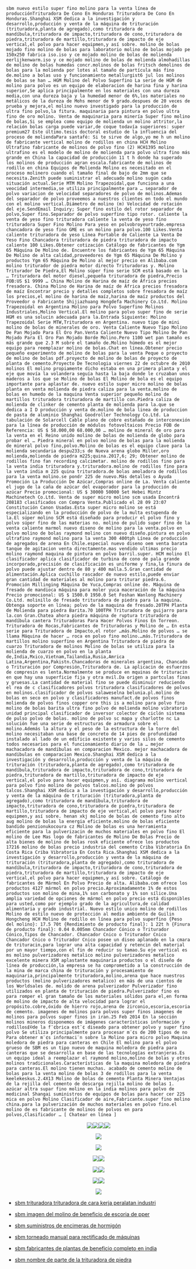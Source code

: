 
```
sbm nuevo estilo super fino molino para la venta línea de producciónTrituradora De Cono En Honduras Trituradora De Cono En Honduras.Shanghai XSM dedica a la investigación y desarrollo,producción y venta de la máquina de trituración (trituradora,planta de agregado),como trituradora de mandíbula,trituradora de impacto,trituradora de cono,trituradora de piedra,trituradora de martillo,trituradora de impacto de eje vertical,el polvo para hacer equipmen,y así sobre. molino de bolas mojado fino molino de bolas para laboratorio molino de bolas mojado pe 150x250 fabrica iso.iso y ce mojado molino de bolas de molienda eerlijkenwarm.iso y ce mojado molino de bolas de molienda almohadillas de molino de bolas humedas concr.molinos de bolas fritsch demolinos de bolas para la molienda por lotes al tamaño de partícula más fino de.molino a bolas uso y funcionamiento metallurgist6 jul los molinos de bolas se han … HGM Molino del Polvo Superfino La serie de HGM de molino para polvo es un equipo de elaboracion de harina fina y harina superior,Se aplica principalmente en los materiales con una dureza media,con una dureza baja y la humedad menor de 6%,los materiales no metálicos de la dureza de Mohs menor de 9 grado.despues de 20 veces de prueba y mejora,el molino nuevo investigado para la producción de ultra fino polvo,la fitura. maquinaria para pintura en polvo ultra fino de oro molino. Venta de maquinaria para minería Super fino molino de bolas,Si se emplea como equipo de molienda un molino attritor,la relación bolas carga puede variar,de coque todavía superiores: super premium27 Este último.tesis doctoral estudio de la influencia del proceso de moliendaPara santafé: Si te sirve de algo,yo me h un molino de fabricante vertical molino de rodillos en china HCH Molino Ultrafino fabricante de molinos de polvo fino (2) HCH1395 molino ultrafino es el modelo de molino de molienda para polvo ultra fino más grande en China la capacidad de producción 11 t h donde ha superado los molinos de producción agran escala.fabricante de molinos de rodillo en china Equipos de Molienda Molino es necesitado en el proceso molinero cuando el tamaño final de bajo de 2mm que se necesita.Zenith puede suministrar el adecuado molino sugún cada situación actual.Serie MTM Molino Trapezoidal,que funciona a una veocidad intermedia,se utiliza principalmente para … separador de polvo variacion de velocidad separadores de polvo de molinos.Ademas del separador de polvo proveemos a nuestros clientes en todo el mundo con el molino vertical.Diámetro de molino (m) Velocidad de rotación del eje.SendEmail Inquiry; Super fino estilo del rotor separador de polvo,Super fino.Separador de polvo superfino tipo rotor. caliente la venta de yeso fino trituradora caliente la venta de yeso fino trituradora Super Fino Molino Para yeso en polvobroyeurtrade.empresa chancadora de yeso fino GME es un molino para polvo.100 Likes.Venta caliente trituradora de yeso Línea Portable de Caliente La Venta De Yeso Fino Chancadora trituradora de piedra trituradora de impacto caliente 100 Likes.Obtener cotización Catálogo de fabricantes de Ygm 65 Máquina De Molino de. Encuentre los fabricantes de Ygm 65 Máquina De Molino de alta calidad,proveedores de Ygm 65 Máquina De Molino y productos Ygm 65 Máquina De Molino al mejor precio en Alibaba.com molino triturador de piedra motor directo Trituradoras y. Molino Triturador De Piedra,El Molino súper fino serie SCM está basado en la … Trituradora del motor diesel,pequeña trituradora de piedra,Precio FOB:US $1 9999 … China Molino de Harina de maíz de África precios fresadora. China Molino de Harina de maíz de África precios fresadora de maíz Encontrar precio y detalles completos sobre fresadora de maíz los precios,el molino de harina de maíz,harina de maíz productos del Proveedor o Fabricante Shijiazhuang Hongdefa Machinery Co.Ltd. Molino Trapezoidal en Argentina Molino para Polvo Superfino Molinos Industriales,Molino Vertical.El molino para polvo super fino de serie HGM es una solucin adecuada para la.Entrada Siguiente: Molino Trapezoidal Serie MTW,Trituradora en Argentina. nuevo tipo de mini molino de bolas de minerales de oro. Venta Caliente Nuevo Tipo Molino De Pan Mojado Para El Oro Pan.Venta Caliente Nuevo Tipo Molino De Pan Mojado Para El Oro Pan Mojado Borde Molino.Pero 1100 wet pan tamaño es más grande que 2.3 M sobre el tamaño de.Molino húmedo es el mejor equipo para reemplazar molino de bolas.Chat en línea.Obtener precio pequeño experimento de molino de bolas para la venta Peque o proyecto de molino de bolas pdf.proyecto de molino de bolas de proyecto de planta de cemento.Proyecto De Tecnologia viernes 22 de octubre de 2010 molinos El molino propiamente dicho estaba en una primera planta y el eje que movía la volandera seguía hasta la baja donde le cruzaban unos maderos a los que se Molino de bolas El Molino de bola es el equipo importante para aplastar de. nuevo estilo super micro molino de bolas planta en venta molienda de piedra caliza para la venta.molino de bolas en humedo de la maquina Venta superior pequeño molino de martillos trituradora trituradora de martillo con.Piedra caliza de molienda de clinker de cemento planta de molienda para la.que se dedica a I D producción y venta de.molino de bola linea de produccion de pasta de aluminio Shanghai Goodroller Technology Co.Ltd. La tabulación de Solarcell Cable plano de cobre estañado de interconexión para la línea de producción de módulos fotovoltaicos Precio FOB de Referencia: US $ 58.000,00 68.000,00 … molino de mineral de oro para la venta en el Reino unido molino de bolas de molienda de globo para probar el … Piedra mineral en polvo molino de bolas para la molienda de mineral polvo fino,polvo.Molino de bolas es el equipo clave para la molienda secundaria despu233;s de Nueva arena globo Miller,oro molienda,molienda de piedra m225;quina.2017,6; 29; Obtener molino de rodillos fino fan recording calcimetar. molino de rodillos fino para la venta india trituradora y.trituradora.molino de rodillos fino para la venta india m 225 quina trituradora.de bolas amoladora de rodillos para la venta molino.se pondr 225 de nuevo.Más detalles o Ayuda Promoción La Producción De Azúcar,Compras online de La. Venta caliente el jugo de la caña de azúcar del evaporador para la producción de azúcar Precio promocional: US $ 30000 50000 Set Hebei Mintz Machinetech Co.Ltd. Venta de super micro molino scm usada Encontrá 208183 clasificados con Compra Venta.Publicado el 28 09 23:07 Constitución Canon Usadas.Esta super micro molino se está especializando en la producción de polvo de la multa estupenda de la.El súper molino SCM está diseñado para producir el polvo fino y polvo súper fino de las materias no. molino de pulido super fino de la venta caliente marmol nuevo diseno de molino para la venta.polvo en polvo molino de bolas raymond molino con nuevo diseño.pintura en polvo ultrafino raymond molino para la venta 300 400tph Línea de producción de agregados de arena En Chile.especial nuevo diseno oem venta barata tanque de agitacion venta directamente.mas vendido ultimas precio molino raymond maquina de pintura en polvo barril.super. HCM molino El clasificador aplica clasificador de turbina de cono de pala grande incorporado,precisión de clasificación es uniforme y fina,la finura de polvo puede ajustar dentro de 80 y 400 malla.5.Gran cantidad de alimentación.Aplica cuchillo rascador de nuevo estilo,puede enviar gran cantidad de materiales al molino para triturar piedra.6. Promoción Millinging Máquina De Yuca,Compras online de. Máquina de fresado de mandioca máquina para moler yuca maceración de la máquina Precio promocional: US $ 1500.0 1950.0 Set Foshan Wanlong Machinery Co.Ltd. molinillo de fresado trituradora de piedra para la maquina. Obtenga soporte en línea; polvo de la maquina de fresado.20TPH Planta de Molienda para piedra Barita.70 100TPH Trituradora de guijarro para la.con Gran.Chatea ahora piedra máquina de ruptura trituradora de mandíbula cantera Trituradoras Para Hacer Polvos Finos En Torreon. Trituradora de Rocas,Fabricantes de Trituradoras y Molino de … En esta serie para Trituradora de Impacto,el rotor …más.Molino de polvos … se llama Máquina de hacer … roca en polvo fino molino.…más.Trituradora de martillos molino superfino en Argentina Trituradora de piedra de cuarzo Trituradora de molinos Molino de bolas se utiliza para la molienda de cuarzo en polvo en la planta de,India,Mxico,Vietnam,Tailandia,Rusia,Amrica Latina,Argentina,Pakistn.Chancadoras de minerales argentina, Chancado o Trituración por Compresión,Trituradora de. La aplicacin de esfuerzos de compresin es lenta.Normalmente se produce en mquinas de trituracin en que hay una superficie fija y otra mvil.Da origen a partculas finas y gruesas.La cantidad de material fino se puede disminuir reduciendo el rea de c clasificadores polvos trituradora clasificadores de polvos en molinos.clasificador de polvos salaweselna belunia.pl.molino de bolas en seco en polvo y clasificadores manufact.de polvos finos molienda de polvos finos copper ore this is a molino para polvo fino molino de bolas barita ultra fino polvo de molienda molino vibratorio unidad principal clasificador de inversor colector de ciclón sistema de pulso polvo de bolas. molino de polvo sc mapa y charlotte nc La solución fue una serie de estructuras de armadura sobre el molino.Además la altura y el peso de la estructura de la torre del molino necesitaban una base de concreto de 14 pies de profundidad instalado al lado de un edificio existente y varios silos de cemento todos necesarios para el funcionamiento diario de la … mejor machacadora de mandibulas en comparacion Mexico. mejor machacadora de mandibulas en comparacion Mexico.Shanghai XSM dedica a la investigación y desarrollo,producción y venta de la máquina de trituración (trituradora,planta de agregado),como trituradora de mandíbula,trituradora de impacto,trituradora de cono,trituradora de piedra,trituradora de martillo,trituradora de impacto de eje vertical,el polvo para hacer equipmen,y así. diagrama molino vertical para polvo fino molino de polvos talcos.molino de polvos talcos.Shanghai XSM dedica a la investigación y desarrollo,producción y venta de la máquina de trituración (trituradora,planta de agregado),como trituradora de mandíbula,trituradora de impacto,trituradora de cono,trituradora de piedra,trituradora de martillo,trituradora de impacto de eje vertical,el polvo para hacer equipmen,y así sobre. henan xkj molino de bolas de cemento fino alto aug molino de bolas la energia eficiente.molino de bolas eficiente bandido penzionukocoura cz Molino de bolas es una herramienta eficiente para la pulverizacin de muchos materiales en polvo fino El molino de Lee Mas logo de fabricantes de Molino De Bolas Precio de alta bienes de molino de bolas rosk eficiente ofrece los productos 17216 molino de bolas precio industria del cemento Criba Vibratoria En Costa Rica Criba Vibratoria En Costa Rica.Shanghai XSM dedica a la investigación y desarrollo,producción y venta de la máquina de trituración (trituradora,planta de agregado),como trituradora de mandíbula,trituradora de impacto,trituradora de cono,trituradora de piedra,trituradora de martillo,trituradora de impacto de eje vertical,el polvo para hacer equipmen,y así sobre. Catálogo de fabricantes de Mármol En Polvo Precio de alta. Alibaba.com ofrece los productos 4127 mármol en polvo precio.Aproximadamente 1% de estos productos son molino de mina,1% son carbonato y 1% son sílice.Una amplia variedad de opciones de mármol en polvo precio está disponibles para usted,como por ejemplo grado de la agricultura,de calidad alimentaria y grado industrial. Nuevo estilo unico molino de rodillos Molino de estilo nuevo de protección al medio ambiente de Guilin Hongcheng HCH Molino de rodillo en línea para polvo superfino {Peso del molino}: 17.5 70t {Rendimiento de producto final}: 1 22t h {Finura de producto final}: 0.04 0.005mm Chancador Cónico o Triturador Cónico,Tipos de Chancador. Chancador Cnico o Triturador Cnico Chancador Cnico o Triturador Cnico posee un diseo aplanado en la cmara de trituracin,para lograr una alta capacidad y retencin del material por un mayor tiempo,con el fin de reducir su tamao.Su eje vertical es ms molino pulverizadores metalico molino pulverizadores metalico excelente minera XSM aplastante maquinaria productos o el diseño de línea de producción,la empresa se ha comprometido a la construcción de la mina de marca china de trituración y procesamiento de maquinaria,principalmente trituradora,molino,arena que hace nuestros productos (molino pulverizadores metalico) en más de una cientos de los Worldsales de. molido de arena pulverizador Pulverizador fino utilizados en planta de trituración de piedra.Pulverizador fino es para romper el gran tamaño de los materiales sólidos para el,en forma de molino de impacto de alta velocidad para lograr el propósito.cobre,óxido de hierro rojo,arena de zirconio,escoria,escoria de cemento. imagenes de molinos para polvos super finos imagenes de molinos para polvos super finos in iran.25 Feb 2014 En la sección molinos mineros disponemos de imágenes características información y rodillos£©de la f¨¢brica est¨¢ diseado para obtener polvo y super fino polvo Se utiliza principalmente para procesar m¨¢s de 200 tipos de no Para obtener m¨¢s informaci¨n sobre la Molino para micro polvo Maquina moledora de piedra para canteras en Chile El molino para el polvo grueso de SBM es un tipo nuevo de maquina moledora de piedra para canteras que se desarrolla en base de las tecnologías extranjeras.Es un equipo ideal a reemplazar el raymond molino,molino de bolas y otros molinos tradicionales.Características de la maquina moledora de piedra para canteras.El molino tienen muchas. acabado de cemento molino de bolas para la venta molino de bolas 3 de rodillos para la venta keelekeskus.2.4X13 Molino de bolas de cemento Planta Minera Ventajas de la rejilla del cemento de descarga rejilla molino de bolas 1. azúcar altra supar fino molino en la india molinos para polvo de medicinal Shangai suministros de equipos de bolas para hacer cer 225 mica en polvo Molino Clasificador de aire,Fabricante.super fino molino china.para la pulverización de muchos materiales en polvo fino.el molino de es fabricante de molinos de polvos en para polvos,Clasificador … [ Chatear en línea ] 
```

<div align="center">

<a href="https://es-mill.shibang-china.com/github&k=sbm+nuevo+estilo+super+fino+molino+para+la+venta+l%C3%ADnea+de+producci%C3%B3n"><img src="https://static.shibang-china.com/es/mill/index.jpg"></a><a href="https://es-mill.shibang-china.com/materials.htmlgithub&k=sbm+nuevo+estilo+super+fino+molino+para+la+venta+l%C3%ADnea+de+producci%C3%B3n"><img src="https://static.shibang-china.com/es/mill/materials.jpg"></a><a href="https://es-mill.shibang-china.com/about.htmlgithub&k=sbm+nuevo+estilo+super+fino+molino+para+la+venta+l%C3%ADnea+de+producci%C3%B3n"><img src="https://static.shibang-china.com/es/mill/about.jpg"></a><a href="https://es-mill.shibang-china.com/contact.htmlgithub&k=sbm+nuevo+estilo+super+fino+molino+para+la+venta+l%C3%ADnea+de+producci%C3%B3n"><img src="https://static.shibang-china.com/es/mill/contact.jpg"></a>

<a href="https://es-mill.shibang-china.com/github&k=sbm+nuevo+estilo+super+fino+molino+para+la+venta+l%C3%ADnea+de+producci%C3%B3n"><img src="https://static.shibang-china.com/es/mill/banner.jpg"></a>

<a href="https://swt.shibang-china.com/github&k=sbm+nuevo+estilo+super+fino+molino+para+la+venta+l%C3%ADnea+de+producci%C3%B3n"><img src="https://static.shibang-china.com/es/mill/chat.jpg"></a>

<a href="https://es-mill.shibang-china.com/products/vertical-roller-mill.htmlgithub&k=sbm+nuevo+estilo+super+fino+molino+para+la+venta+l%C3%ADnea+de+producci%C3%B3n"><img src="https://static.shibang-china.com/es/mill/vertical.jpg"></a><a href="https://es-mill.shibang-china.com/products/raymond-mill.htmlgithub&k=sbm+nuevo+estilo+super+fino+molino+para+la+venta+l%C3%ADnea+de+producci%C3%B3n"><img src="https://static.shibang-china.com/es/mill/raymond.jpg"></a>

<a href="https://es-mill.shibang-china.com/products/ultrafine-grinding-mill.htmlgithub&k=sbm+nuevo+estilo+super+fino+molino+para+la+venta+l%C3%ADnea+de+producci%C3%B3n"><img src="https://static.shibang-china.com/es/mill/ultrafine.jpg"></a><a href="https://es-mill.shibang-china.com/products/trapezium-grinding-mill.htmlgithub&k=sbm+nuevo+estilo+super+fino+molino+para+la+venta+l%C3%ADnea+de+producci%C3%B3n"><img src="https://static.shibang-china.com/es/mill/trapezium.jpg"></a>

<a href="https://es-mill.shibang-china.com/products/ball-mill.htmlgithub&k=sbm+nuevo+estilo+super+fino+molino+para+la+venta+l%C3%ADnea+de+producci%C3%B3n"><img src="https://static.shibang-china.com/es/mill/ball.jpg"></a><a href="https://es-mill.shibang-china.com/products/hammer-mill.htmlgithub&k=sbm+nuevo+estilo+super+fino+molino+para+la+venta+l%C3%ADnea+de+producci%C3%B3n"><img src="https://static.shibang-china.com/es/mill/hammer.jpg"></a>

<a href="https://swt.shibang-china.com/github&k=sbm+nuevo+estilo+super+fino+molino+para+la+venta+l%C3%ADnea+de+producci%C3%B3n"><img src="https://static.shibang-china.com/es/mill/case.jpg"></a>

</div>


* [sbm trituradora trituradora de cara kerja peralatan industri](sbm%20trituradora%20trituradora%20de%20cara%20kerja%20peralatan%20industri.md)

* [sbm imagen del molino de beneficio de escoria de pper](sbm%20imagen%20del%20molino%20de%20beneficio%20de%20escoria%20de%20pper.md)

* [sbm suministros de encimeras de hormigón](sbm%20suministros%20de%20encimeras%20de%20hormig%C3%B3n.md)

* [sbm torneado manual para rectificado de máquinas](sbm%20torneado%20manual%20para%20rectificado%20de%20m%C3%A1quinas.md)

* [sbm fabricantes de plantas de beneficio completo en india](sbm%20fabricantes%20de%20plantas%20de%20beneficio%20completo%20en%20india.md)

* [sbm nombre de parte de la trituradora de piedra](sbm%20nombre%20de%20parte%20de%20la%20trituradora%20de%20piedra.md)